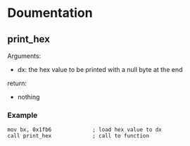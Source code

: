 # Doumentation

## print_hex
Arguments:
- dx: the hex value to be printed with a null byte at the end

return:
- nothing

### Example
```
mov bx, 0x1fb6             ; load hex value to dx
call print_hex             ; call to function

```
